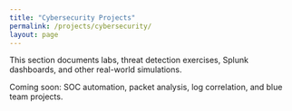 ```yaml
---
title: "Cybersecurity Projects"
permalink: /projects/cybersecurity/
layout: page
---
```


This section documents labs, threat detection exercises, Splunk dashboards, and other real-world simulations.

Coming soon: SOC automation, packet analysis, log correlation, and blue team projects. 